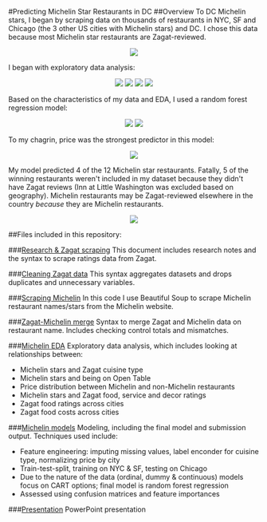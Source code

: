 #Predicting Michelin Star Restaurants in DC
##Overview
To DC Michelin stars, I began by scraping data on thousands of restaurants in NYC, SF and Chicago (the 3 other US cities with Michelin stars) and DC. I chose this data because most Michelin star restaurants are Zagat-reviewed. 
<p align ="center">
<img src ="/Predicting%20DC%20Michelin%20Restaurants/images/Zagat.png" />
</p>

I began with exploratory data analysis: 
<p align ="center">
<img src ="/Predicting%20DC%20Michelin%20Restaurants/images/food%20ratings.png" />

<img src ="/Predicting%20DC%20Michelin%20Restaurants/images/food%20ratings2.png" />

<img src ="/Predicting%20DC%20Michelin%20Restaurants/images/cuisines.png" />

<img src ="/Predicting%20DC%20Michelin%20Restaurants/images/price.png" />
</p>

Based on the characteristics of my data and EDA, I used a random forest regression model: 
<p align ="center">
<img src ="/Predicting%20DC%20Michelin%20Restaurants/images/model.png" />

<img src ="/Predicting%20DC%20Michelin%20Restaurants/images/model2.png" />
</p>

To my chagrin, price was the strongest predictor in this model:
<p align ="center">
<img src ="/Predicting%20DC%20Michelin%20Restaurants/images/importances.png" />
</p>

My model predicted 4 of the 12 Michelin star restaurants. Fatally, 5 of the winning restaurants weren't included in my dataset because they didn't have Zagat reviews (Inn at Little Washington was excluded based on geography). Michelin restaurants may be Zagat-reviewed elsewhere in the country *because* they are Michelin restaurants. 

<p align ="center">
<img src ="/Predicting%20DC%20Michelin%20Restaurants/images/results.png" />
</p>

##Files included in this repository: 

###[Research & Zagat scraping](/Predicting%20DC%20Michelin%20Restaurants/files/Research%20&%20Zagat%20scraping.ipynb)
This document includes research notes and the syntax to scrape ratings data from Zagat.

###[Cleaning Zagat data](/Predicting%20DC%20Michelin%20Restaurants/files/Cleaning%20Zagat%20data.ipynb)
This syntax aggregates datasets and drops duplicates and unnecessary variables.

###[Scraping Michelin](/Predicting%20DC%20Michelin%20Restaurants/files/Scraping%20Michelin%20.ipynb)
In this code I use Beautiful Soup to scrape Michelin restaurant names/stars from the Michelin website.

###[Zagat-Michelin merge](/Predicting%20DC%20Michelin%20Restaurants/files/zagat-michelin%20merge.ipynb)
Syntax to merge Zagat and Michelin data on restaurant name. Includes checking control totals and mismatches.

###[Michelin EDA](/Predicting%20DC%20Michelin%20Restaurants/files/Michelin%20EDA.ipynb)
Exploratory data analysis, which includes looking at relationships between: 
* Michelin stars and Zagat cuisine type
* Michelin stars and being on Open Table
* Price distribution between Michelin and non-Michelin restaurants
* Michelin stars and Zagat food, service and decor ratings
* Zagat food ratings across cities
* Zagat food costs across cities

###[Michelin models](/Predicting%20DC%20Michelin%20Restaurants/files/Michelin%20models.ipynb)
Modeling, including the final model and submission output. Techniques used include:
* Feature engineering: imputing missing values, label enconder for cuisine type, normalizing price by city
* Train-test-split, training on NYC & SF, testing on Chicago
* Due to the nature of the data (ordinal, dummy & continuous) models focus on CART options; final model is random forest regression
* Assessed using confusion matrices and feature importances

###[Presentation](/Predicting%20DC%20Michelin%20Restaurants/files/Presentation.pptx)
PowerPoint presentation
